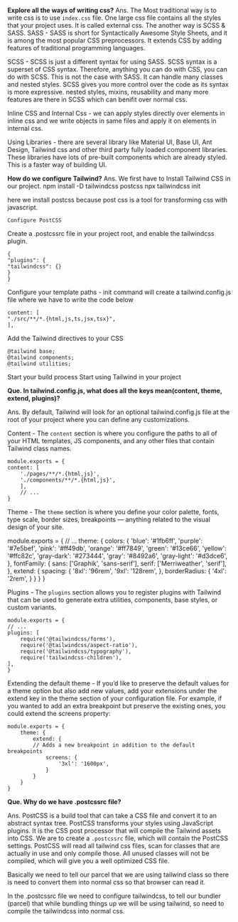 **Explore all the ways of writing css?**
Ans. The Most traditional way is to write css is to use `index.css` file. One large css file contains all the styles that your project uses. It is called external css.
The another way is SCSS & SASS.
SASS - SASS is short for Syntactically Awesome Style Sheets, and it is among the most popular CSS preprocessors. It extends CSS by adding features of traditional programming languages.

SCSS - SCSS is just a different syntax for using SASS. SCSS syntax is a superset of CSS syntax. Therefore, anything you can do with CSS, you can do with SCSS. This is not the case with SASS. It can handle many classes and nested styles.
SCSS gives you more control over the code as its syntax is more expressive.
nested styles, mixins, reusability and many more features are there in SCSS which can benifit over normal css.

Inline CSS and Internal Css - we can apply styles directly over elements in inline css and we write objects in same files and apply it on elements in internal css.

Using Libraries - there are several library like Material UI, Base UI, Ant Design, Tailwind css and other third party fully loaded component libraries.
These libraries have lots of pre-built components which are already styled. This is a faster way of building UI.

**How do we configure Tailwind?**
Ans.
We first have to Install Tailwind CSS in our project.
npm install -D tailwindcss postcss
npx tailwindcss init

here we install postcss because post css is a tool for transforming css with javascript.

    Configure PostCSS

Create a .postcssrc file in your project root, and enable the tailwindcss plugin.

    {
    "plugins": {
    "tailwindcss": {}
    }
    }


Configure your template paths - init command will create a tailwind.config.js file
where we have to write the code below

    content: [
    "./src/**/*.{html,js,ts,jsx,tsx}",
    ],


Add the Tailwind directives to your CSS

    @tailwind base;
    @tailwind components;
    @tailwind utilities;

Start your build process
Start using Tailwind in your project

**Que. In tailwind.config.js, what does all the keys mean(content, theme, extend, plugins)?**

Ans. By default, Tailwind will look for an optional tailwind.config.js file at the root of your project where you can define any customizations.

Content - The `content` section is where you configure the paths to all of your HTML templates, JS components, and any other files that contain Tailwind class names.

    module.exports = {
    content: [
        './pages/**/*.{html,js}',
        './components/**/*.{html,js}',
        ],
        // ...
    }

Theme - The `theme` section is where you define your color palette, fonts, type scale, border sizes, breakpoints — anything related to the visual design of your site.


module.exports = {
  // ...
    theme: {
        colors: {
            'blue': '#1fb6ff',
            'purple': '#7e5bef',
            'pink': '#ff49db',
            'orange': '#ff7849',
            'green': '#13ce66',
            'yellow': '#ffc82c',
            'gray-dark': '#273444',
            'gray': '#8492a6',
            'gray-light': '#d3dce6',
        },
        fontFamily: {
            sans: ['Graphik', 'sans-serif'],
            serif: ['Merriweather', 'serif'],
        },
        extend: {
            spacing: {
                '8xl': '96rem',
                '9xl': '128rem',
            },
            borderRadius: {
                '4xl': '2rem',
            }
        }
    }
    }

Plugins - The `plugins` section allows you to register plugins with Tailwind that can be used to generate extra utilities, components, base styles, or custom variants.


    module.exports = {
    // ...
    plugins: [
        require('@tailwindcss/forms'),
        require('@tailwindcss/aspect-ratio'),
        require('@tailwindcss/typography'),
        require('tailwindcss-children'),
    ],
    }

Extending the default theme - If you’d like to preserve the default values for a theme option but also add new values, add your extensions under the extend key in the theme section of your configuration file.
For example, if you wanted to add an extra breakpoint but preserve the existing ones, you could extend the screens property:

    module.exports = {
        theme: {
            extend: {
            // Adds a new breakpoint in addition to the default breakpoints
                screens: {
                    '3xl': '1600px',
                }
            }
        }
    }

**Que. Why do we have .postcssrc file?**

Ans. PostCSS is a build tool that can take a CSS file and convert it to an abstract syntax tree. PostCSS transforms your styles using JavaScript plugins. It is the CSS post processor that will compile the Tailwind assets into CSS. 
We are to create a `.postcssrc` file, which will contain the PostCSS settings.
PostCSS will read all tailwind css files, scan for classes that are actually in use and only compile those. All unused classes will not be compiled, which will give you a well optimized CSS file.

Basically we need to tell our parcel that we are using tailwind class so there is need to convert them into normal css so that browser can read it.

In the .postcssrc file we need to configure tailwindcss, to tell our bundler (parcel) that while bundling things up we will be using tailwind, so need to compile the tailwindcss into normal css.
